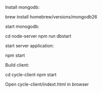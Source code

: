 Install mongodb:

brew install homebrew/versions/mongodb26

start monogodb:

cd node-server
npm run dbstart

start server application:

npm start

Build client:

cd cycle-client
npm start


Open cycle-client/indext.html in browser
